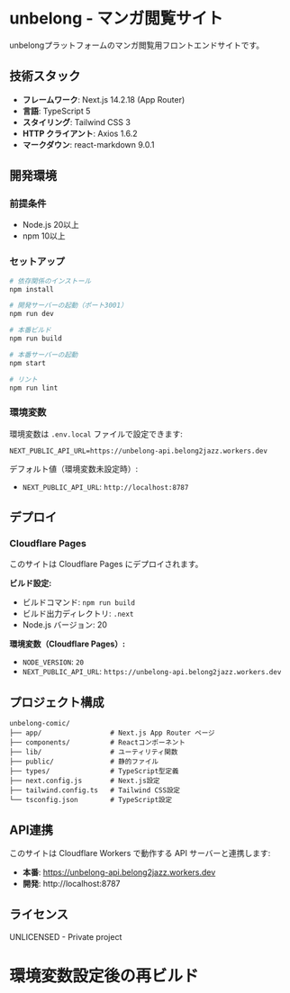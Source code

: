 # unbelong - マンガ閲覧サイト

unbelongプラットフォームのマンガ閲覧用フロントエンドサイトです。

## 技術スタック

- **フレームワーク**: Next.js 14.2.18 (App Router)
- **言語**: TypeScript 5
- **スタイリング**: Tailwind CSS 3
- **HTTP クライアント**: Axios 1.6.2
- **マークダウン**: react-markdown 9.0.1

## 開発環境

### 前提条件

- Node.js 20以上
- npm 10以上

### セットアップ

```bash
# 依存関係のインストール
npm install

# 開発サーバーの起動（ポート3001）
npm run dev

# 本番ビルド
npm run build

# 本番サーバーの起動
npm start

# リント
npm run lint
```

### 環境変数

環境変数は `.env.local` ファイルで設定できます:

```env
NEXT_PUBLIC_API_URL=https://unbelong-api.belong2jazz.workers.dev
```

デフォルト値（環境変数未設定時）:
- `NEXT_PUBLIC_API_URL`: `http://localhost:8787`

## デプロイ

### Cloudflare Pages

このサイトは Cloudflare Pages にデプロイされます。

**ビルド設定:**
- ビルドコマンド: `npm run build`
- ビルド出力ディレクトリ: `.next`
- Node.js バージョン: 20

**環境変数（Cloudflare Pages）:**
- `NODE_VERSION`: `20`
- `NEXT_PUBLIC_API_URL`: `https://unbelong-api.belong2jazz.workers.dev`

## プロジェクト構成

```
unbelong-comic/
├── app/                 # Next.js App Router ページ
├── components/          # Reactコンポーネント
├── lib/                 # ユーティリティ関数
├── public/              # 静的ファイル
├── types/               # TypeScript型定義
├── next.config.js       # Next.js設定
├── tailwind.config.ts   # Tailwind CSS設定
└── tsconfig.json        # TypeScript設定
```

## API連携

このサイトは Cloudflare Workers で動作する API サーバーと連携します:
- **本番**: https://unbelong-api.belong2jazz.workers.dev
- **開発**: http://localhost:8787

## ライセンス

UNLICENSED - Private project
# 環境変数設定後の再ビルド
